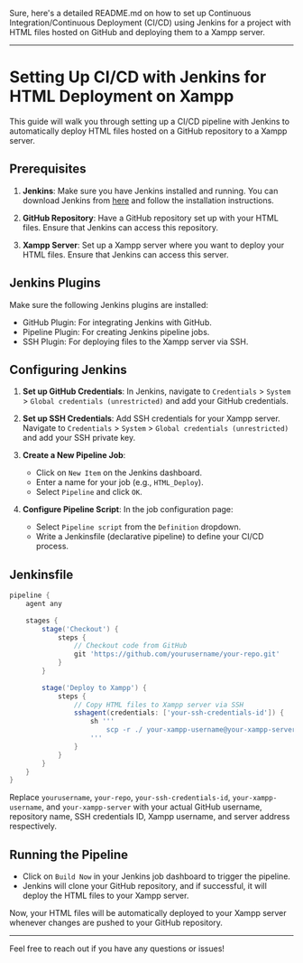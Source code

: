 Sure, here's a detailed README.md on how to set up Continuous Integration/Continuous Deployment (CI/CD) using Jenkins for a project with HTML files hosted on GitHub and deploying them to a Xampp server.

---

# Setting Up CI/CD with Jenkins for HTML Deployment on Xampp

This guide will walk you through setting up a CI/CD pipeline with Jenkins to automatically deploy HTML files hosted on a GitHub repository to a Xampp server.

## Prerequisites

1. **Jenkins**: Make sure you have Jenkins installed and running. You can download Jenkins from [here](https://www.jenkins.io/download/) and follow the installation instructions.

2. **GitHub Repository**: Have a GitHub repository set up with your HTML files. Ensure that Jenkins can access this repository.

3. **Xampp Server**: Set up a Xampp server where you want to deploy your HTML files. Ensure that Jenkins can access this server.

## Jenkins Plugins

Make sure the following Jenkins plugins are installed:

- GitHub Plugin: For integrating Jenkins with GitHub.
- Pipeline Plugin: For creating Jenkins pipeline jobs.
- SSH Plugin: For deploying files to the Xampp server via SSH.

## Configuring Jenkins

1. **Set up GitHub Credentials**: In Jenkins, navigate to `Credentials` > `System` > `Global credentials (unrestricted)` and add your GitHub credentials.

2. **Set up SSH Credentials**: Add SSH credentials for your Xampp server. Navigate to `Credentials` > `System` > `Global credentials (unrestricted)` and add your SSH private key.

3. **Create a New Pipeline Job**: 
   - Click on `New Item` on the Jenkins dashboard.
   - Enter a name for your job (e.g., `HTML_Deploy`).
   - Select `Pipeline` and click `OK`.
   
4. **Configure Pipeline Script**: In the job configuration page:
   - Select `Pipeline script` from the `Definition` dropdown.
   - Write a Jenkinsfile (declarative pipeline) to define your CI/CD process.

## Jenkinsfile

```groovy
pipeline {
    agent any
    
    stages {
        stage('Checkout') {
            steps {
                // Checkout code from GitHub
                git 'https://github.com/yourusername/your-repo.git'
            }
        }
        
        stage('Deploy to Xampp') {
            steps {
                // Copy HTML files to Xampp server via SSH
                sshagent(credentials: ['your-ssh-credentials-id']) {
                    sh '''
                        scp -r ./ your-xampp-username@your-xampp-server:/path/to/xampp/htdocs
                    '''
                }
            }
        }
    }
}
```

Replace `yourusername`, `your-repo`, `your-ssh-credentials-id`, `your-xampp-username`, and `your-xampp-server` with your actual GitHub username, repository name, SSH credentials ID, Xampp username, and server address respectively.

## Running the Pipeline

- Click on `Build Now` in your Jenkins job dashboard to trigger the pipeline.
- Jenkins will clone your GitHub repository, and if successful, it will deploy the HTML files to your Xampp server.

Now, your HTML files will be automatically deployed to your Xampp server whenever changes are pushed to your GitHub repository.

---

Feel free to reach out if you have any questions or issues!